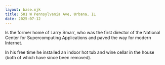 ```yaml
---
layout: base.njk
title: 501 W Pennsylvania Ave, Urbana, IL
date: 2025-07-12
---
```


Is the former home of Larry Smarr, who was the first director of the National Center for Supercomputing Applications and paved the way for modern Internet. 

In his free time he installed an indoor hot tub and wine cellar in the house (both of which have since been removed).